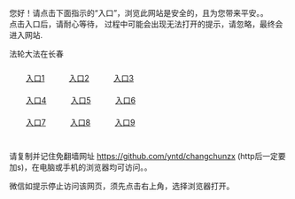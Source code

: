 您好！请点击下面指示的“入口”，浏览此网站是安全的，且为您带来平安。。 <br/>
点击入口后，请耐心等待， 过程中可能会出现无法打开的提示，请忽略，最终会进入网站. </br>

法轮大法在长春<br/>
<div style="padding:10px"><a style="margin:20px" target="_blank" href="https://df5e4ehk0h921.cloudfront.net/2Qpsp?dokqjex" id="ccLink1" rel="nofollow">入口1</a> <a target="_blank" style="margin:20px" href="https://d2v4pqavri7yxd.cloudfront.net/2Qpsp?noxjeh" id="ccLink2" rel="nofollow">入口2</a> <a style="margin:20px" target="_blank" href="https://d13rs65g47d07o.cloudfront.net/2Qpsp?kktwb" id="ccLink3" rel="nofollow">入口3</a></div>

<div style="padding:10px" ><a style="margin:20px" target="_blank" href="https://df5e4ehk0h921.cloudfront.net/2Qpsp?dokqjex" id="ccLink4" rel="nofollow">入口4</a> <a style="margin:20px" href="https://d2v4pqavri7yxd.cloudfront.net/2Qpsp?noxjeh" target="_blank" id="ccLink5" rel="nofollow">入口5</a> <a style="margin:20px" href="https://d13rs65g47d07o.cloudfront.net/2Qpsp?kktwb" target="_blank" id="ccLink6" rel="nofollow">入口6</a></div>

<div style="padding:10px"><a style="margin:20px" target="_blank" href="https://df5e4ehk0h921.cloudfront.net/2Qpsp?dokqjex" id="ccLink7" rel="nofollow">入口7</a> <a style="margin:20px" href="https://d2v4pqavri7yxd.cloudfront.net/2Qpsp?noxjeh" target="_blank" id="ccLink8" rel="nofollow">入口8</a> <a style="margin:20px" target="_blank" href="https://d13rs65g47d07o.cloudfront.net/2Qpsp?kktwb" id="ccLink9" rel="nofollow">入口9</a></div>

<br/>



请复制并记住免翻墙网址 https://github.com/yntd/changchunzx (http后一定要加s)，在电脑或手机的浏览器均可访问。。<br/>

微信如提示停止访问该网页，须先点击右上角，选择浏览器打开。
